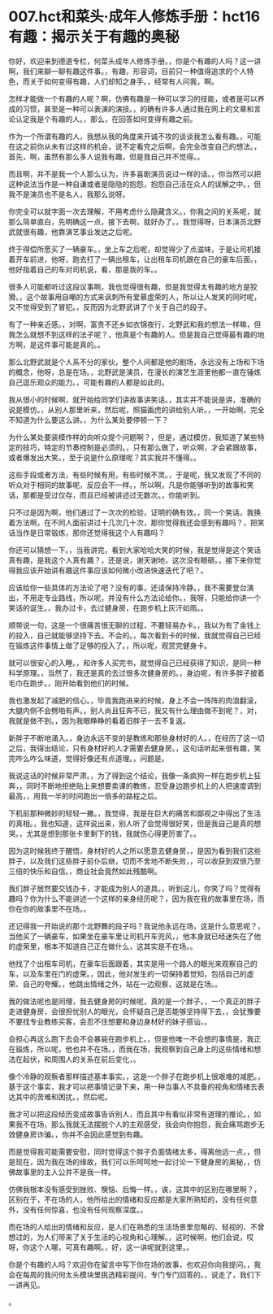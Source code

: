 # 007.hct和菜头·成年人修炼手册：hct16 有趣：揭示关于有趣的奥秘 

你好，欢迎来到德道专栏，何菜头成年人修炼手册。，你是个有趣的人吗？这一讲啊，我们来聊一聊有趣这件事。，有趣，形容词，目前只一种值得追求的个人特色，而关于如何变得有趣，人们却知之身手。，经常有人问我，啊。

怎样才能做一个有趣的人呢？啊，仿佛有趣是一种可以学习的技能，或者是可以养成的习惯，甚至是一种可以表演的演技。，的确有许多人通过我在网上的文章和言论认定我是个有趣的人。，那么，在回答如何变得有趣之前。

作为一个所谓有趣的人，我想从我的角度来开诚不攻的谈谈我怎么看有趣。，可能在这之前你从未有过这样的机会，说不定看完之后啊，会完全改变自己的想法。，首先，啊，虽然有那么多人说我有趣，但是我自己并不觉得。。

而且啊，并不是我一个人那么认为，许多喜剧演员说过一样的话。，你当然可以把这种说法当作是一种自谦或者是隐隐的抱怨，抱怨自己活在众人的误解之中。，但我不是演员也不是名人，我那么说呀。

你完全可以就字面一次去理解，不用考虑什么隐藏含义。，你我之间的关系呢，就那么简单直白，先明确这一点，接下去啊，就好办了。，我觉得呀，日本演员北野武就很有趣，他靠演艺事业发达之后呢。

终于得偿所愿买了一辆豪车。，坐上车之后呢，却觉得少了点滋味，于是让司机接着开车前进，他呀，跑去打了一辆出租车，让出租车司机跟在自己的豪车后面。，他好指着自己的车对司机说，看，那是我的车。。

很多人可能都听过这段议事啊，我也觉得很有趣，但是我觉得太有趣的地方是狡猾。，这个故事用自嘲的方式来讽刺所有爱慕虚荣的人，所以让人发笑的同时呢，又不觉得受到了冒犯。，反而因为北野武讲了个关于自己的段子。

有了一种亲近感。，对啊，富贵不还乡如衣锦夜行，北野武和我的想法一样嘛，但我怎么就想不到这样的法子呢？，他真是个有趣的人。但是我自己觉得最有趣的地方啊，是这件事可能是真的。。

那么北野武就是个人系不分的家伙，整个人间都是他的剧场，永远没有上场和下场的概念，他呀，总是在场。，北野武是演员，在漫长的演艺生涯里他都一直在锤炼自己逗乐观众的能力。，可能有趣的人都是如此的。

我从很小的时候啊，就开始给同学们讲故事讲笑话。，其实并不能说是讲，准确的说是模仿。，从别人那里听来，然后呢，照猫画虎的讲给别人听。，一开始啊，完全不知道为什么要这么讲。，为什么某处要停顿一下？

为什么某处要装模作样的向听众提个问题啊？，但是，通过模仿，我知道了某些特定的技巧，特定的节奏控制是必须的。，只有那么做了，听众啊，才会紧跟故事，或者爆发出大笑。，至于说是什么原理呢？其实我并不懂得。。

这些手段或者方法，有些时候有用，有些时候不灵。，于是呢，我又发现了不同的听众对于相同的故事呢，反应会不一样。，所以啊，凡是你能够听到的故事和笑话，那都是受过仅存，而且已经被讲述过无数次。，你能听到。

只不过是因为啊，他们通过了一次次的检验，证明的确有效。，同一个笑话，我换着方法啊，在不同人面前讲过十几次几十次，那你觉得我还会感到有趣吗？，把笑话当作是日常锻炼，那你还觉得我这个人有趣吗？

你还可以猜想一下。，当我讲完，看到大家哈哈大笑的时候，我是觉得是这个笑话真有趣，是我这个人真有趣？，还是说，谢天谢地，这次没有眼砸。，接下来你觉得我应该开始讲有趣这件事应该如何微小改进快速迭代了吧？。

应该给你一些具体的方法论了吧？没有的事，还请保持冷静。，我不需要登台演出，不用走专业路线，所以呢，并没有什么方法论给你。，我呀，只能给你讲一个笑话的诞生。，我办过卡，去过健身房，在跑步机上灰汗如雨。。

顺带说一句，这是一个很痛苦很无聊的过程，不要轻易办卡。，我以为有了金钱上的投入，自己就能够坚持下去。不会的。，每次看到卡的时候，我就觉得自己已经在锻炼这件事情上做了足够的投入了。，所以呢，观赏完健身卡。

就可以很安心的入睡。，和许多人买完书，就觉得自己已经获得了知识，是同一种科学原理。，当然了，我还是真的去过很多次健身房的。，身边呢，有许多胖子披着毛巾在跑步。，刚开始看到他们的时候。

我也激发起了减肥的信心。，毕竟我跑进来的时候，身上不会一阵阵的肉浪翻滚，大腿内侧不会劈啪有声。，别人尚且狂奔不已，我又有什么理由做不到呢？，对，我就是做不到。，因为我眼睁睁的看着旧胖子一去不复返。

新胖子不断地涌入。，身边永远不变的是教练和那些身材好的人。，在经历了这一切之后，我得出结论，只有身材好的人才需要去健身房。，这句话听起来很有趣，笑完咋么咋么味道，觉得好像还有点道理。，问题是。

我说这话的时候非常严肃。，为了得到这个结论，我像一条疯狗一样在跑步机上狂奔，，同时不断地拒绝贴上来想要卖课的教练，忍受身边跑步机上的人把速度调到最高，，用我一半的时间跑出一倍多的路程之后。

下机前那种微妙的轻轻一撇。，我觉得，我是在巨大的痛苦和鄙视之中得出了生活的真相。，我也知道，这样说出来，别人听了会觉得很好笑，但是我自己是真的想哭。，尤其是想到那张卡里剩下的钱，我就伤心得更厉害了。。

因为这时候我终于醒悟，身材好的人之所以愿意去健身房，，是因为看到我们这些胖子，以及我们这些胖子前仆后继，切而不舍地不断失败，，可以收获到双倍乃至三倍的快乐和自信。，商业社会竟然如此残酷啊。

我们胖子居然要交钱办卡，才能成为别人的道具。，听到这儿，你笑了吗？觉得有趣吗？你为什么不能讲述一个这样的亲身经历呢？，因为我在我的故事里在场，而你在你的故事里不在场。。

还记得我一开始说的那个北野舞的段子吗？我说他永远在场，这是什么意思呢？，当他买了一辆豪车，如果坐在豪车里让司机开车兜风，，他本身就已经迷失在了他的虚荣里，根本不知道自己正在做什么，这其实是不在场。。

他找了个出租车司机，在豪车后面跟着，其实是用一个路人的眼光来观察自己的车，以及车里在门的虚荣。，因此，他对发生的一切保持着觉知，包括自己的虚荣、自己的夸耀。，他跳出情绪之外，站在一边观察，这就是在场。。

我的做法呢也是同理，我去健身房的时候呢，真的是一个胖子。，一个真正的胖子走进健身房，会很担忧别人的眼光，会怀疑自己是否能够坚持得下去，，会犹豫要不要找专业教练买客，会忍不住想要和身边身材好的妹子搭讪，。

会担心再这么跑下去会不会暴毙在跑步机上。，但是他唯一不会想的事情是，我正在锻炼，所以呢，他也并不在场。，而我在场，我观察到自己身上的这些情绪和想法在起伏，和周围人的关系在前后变化，。

像个冷静的观察者那样描述基本事实。，这是一个胖子在跑步机上很艰难的减肥。，基于这个事实，我才可以把事情记录下来，用一种当事人不具备的视角和情绪去表达其中的苦难和困扰。，然后呢。

我才可以把这段经历变成故事告诉别人，而且其中有看似非常有道理的推论。，如果我不在场，那么我就无法摆脱个人的主观感受，我会向你抱怨，我会痛骂跑步无效健身房诈骗。，你并不会因此感觉到有趣。

而是觉得我可能需要安慰，同时觉得这个胖子负面情绪太多，得离他远一点。，但是现在，因为我在场的缘故，我们可以乐呵呵地一起讨论一下健身房的奥秘，，仿佛故事里的主人公并不是我一样。

仿佛我根本没有感受到挫败、懊恼、后悔一样。，诶，这其中的区别在哪里啊？，区别在于，不在场的人，他所给出的情绪和反应都是大家所熟知的，没有任何意外，没有任何惊喜，也没有任何观察深度。。

而在场的人给出的情绪和反应，是人们在熟悉的生活场景里忽略的、轻视的、不曾想过的，为人们带来了关于生活的心视角和心理解。，这时候啊，他们会说，哎呀，你这个人哪，可真有趣啊。，好，这一讲呢就到这里。。

你是个有趣的人吗？欢迎你在留言中写下你在场的故事，也欢迎你向我提问。，我会在每周的我问何太头模块里挑选精彩提问，专门专门回答的。，说走了，我们下一讲再见。

。